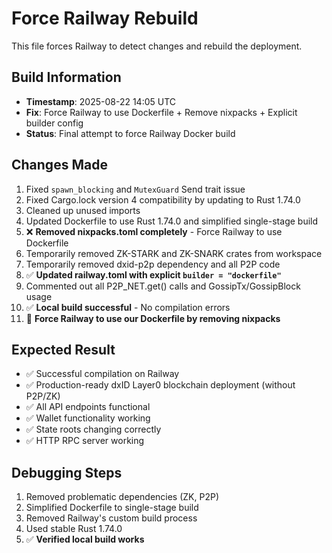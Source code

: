 # Force Railway Rebuild

This file forces Railway to detect changes and rebuild the deployment.

## Build Information
- **Timestamp**: 2025-08-22 14:05 UTC
- **Fix**: Force Railway to use Dockerfile + Remove nixpacks + Explicit builder config
- **Status**: Final attempt to force Railway Docker build

## Changes Made
1. Fixed `spawn_blocking` and `MutexGuard` Send trait issue
2. Fixed Cargo.lock version 4 compatibility by updating to Rust 1.74.0
3. Cleaned up unused imports
4. Updated Dockerfile to use Rust 1.74.0 and simplified single-stage build
5. ❌ **Removed nixpacks.toml completely** - Force Railway to use Dockerfile
6. Temporarily removed ZK-STARK and ZK-SNARK crates from workspace
7. Temporarily removed dxid-p2p dependency and all P2P code
8. ✅ **Updated railway.toml with explicit `builder = "dockerfile"`**
9. Commented out all P2P_NET.get() calls and GossipTx/GossipBlock usage
10. ✅ **Local build successful** - No compilation errors
11. 🔧 **Force Railway to use our Dockerfile by removing nixpacks**

## Expected Result
- ✅ Successful compilation on Railway
- ✅ Production-ready dxID Layer0 blockchain deployment (without P2P/ZK)
- ✅ All API endpoints functional
- ✅ Wallet functionality working
- ✅ State roots changing correctly
- ✅ HTTP RPC server working

## Debugging Steps
1. Removed problematic dependencies (ZK, P2P)
2. Simplified Dockerfile to single-stage build
3. Removed Railway's custom build process
4. Used stable Rust 1.74.0
5. ✅ **Verified local build works**
